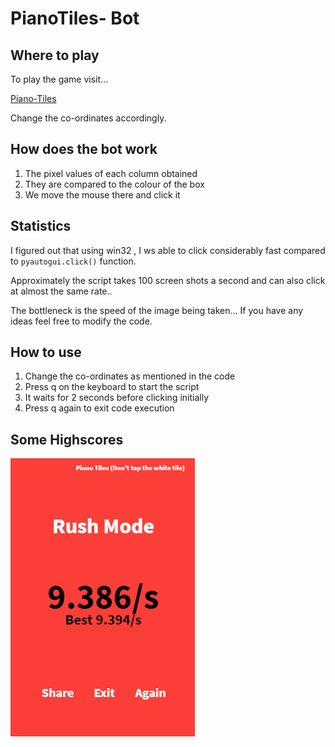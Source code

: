 # PianoTiles- Bot

## Where to play
To play the game visit...

[Piano-Tiles](http://tanksw.com/piano-tiles/)

Change the co-ordinates accordingly.

## How does the bot work

1. The pixel values of each column obtained
2. They are compared to the colour of the box
3. We move the mouse there and click it

## Statistics

I figured out that using win32 , I ws able to click considerably
fast compared to `pyautogui.click()` function.

Approximately the script takes 100 screen shots a second
and can also click at almost the same rate..

The bottleneck is the speed of the image being taken...
If you have any ideas feel free to modify the code.

## How to use

1. Change the co-ordinates as mentioned in the code
2. Press q on the keyboard to start the script
3. It waits for 2 seconds before clicking initially
4. Press q again to exit code execution

## Some Highscores

![RushMode](/Images/PianoTiles/Rushmodehighscore.png)

